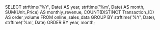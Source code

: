 SELECT
    strftime('%Y', Date) AS year,
    strftime('%m', Date) AS month,
    SUM(Unit_Price) AS monthly_revenue,
    COUNT(DISTINCT Transaction_ID) AS order_volume
FROM
    online_sales_data
GROUP BY
    strftime('%Y', Date),
    strftime('%m', Date)
ORDER BY
    year, month;
